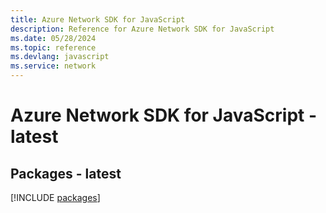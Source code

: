 ```yaml
---
title: Azure Network SDK for JavaScript
description: Reference for Azure Network SDK for JavaScript
ms.date: 05/28/2024
ms.topic: reference
ms.devlang: javascript
ms.service: network
---
```

# Azure Network SDK for JavaScript - latest
## Packages - latest
[!INCLUDE [packages](network-index.md)]